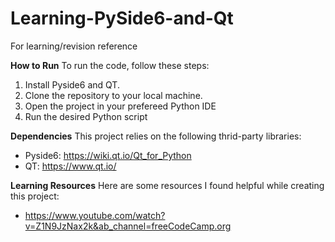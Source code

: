 # Learning-PySide6-and-Qt
For learning/revision reference

**How to Run**
To run the code, follow these steps:
1. Install Pyside6 and QT.
2. Clone the repository to your local machine.
3. Open the project in your prefereed Python IDE
4. Run the desired Python script

**Dependencies**
This project relies on the following thrid-party libraries:
- Pyside6: https://wiki.qt.io/Qt_for_Python
- QT: https://www.qt.io/

**Learning Resources**
Here are some resources I found helpful while creating this project:
- https://www.youtube.com/watch?v=Z1N9JzNax2k&ab_channel=freeCodeCamp.org
